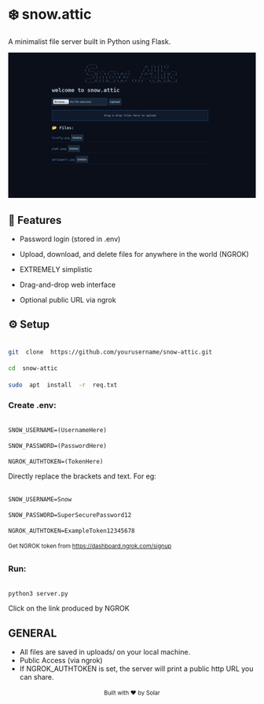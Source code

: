 # ❄️ snow.attic

  
A minimalist file server built in Python using Flask.

![snow.attic demo](image.png)

## 🔐 Features

  
- Password login (stored in .env)

- Upload, download, and delete files for anywhere in the world (NGROK)

- EXTREMELY simplistic

- Drag-and-drop web interface

- Optional public URL via ngrok

  

## ⚙️ Setup

  

```bash

git  clone  https://github.com/yourusername/snow-attic.git

cd  snow-attic

sudo  apt  install  -r  req.txt 

```
  

### Create .env:

  

```

SNOW_USERNAME=(UsernameHere)

SNOW_PASSWORD=(PasswordHere)

NGROK_AUTHTOKEN=(TokenHere)

```

Directly replace the brackets and text. For eg:

  

```

SNOW_USERNAME=Snow

SNOW_PASSWORD=SuperSecurePassword12

NGROK_AUTHTOKEN=ExampleToken12345678

```
<sup> Get NGROK token from https://dashboard.ngrok.com/signup <sup>
  

### Run:

  

```

python3 server.py

```
Click on the link produced by NGROK

  

## GENERAL

  

- All files are saved in uploads/ on your local machine.
- Public Access (via ngrok)
- If NGROK_AUTHTOKEN is set, the server will print a public http URL you can share.

  
  

<center><sup>Built with ❤️ by Solar<sup><center>

